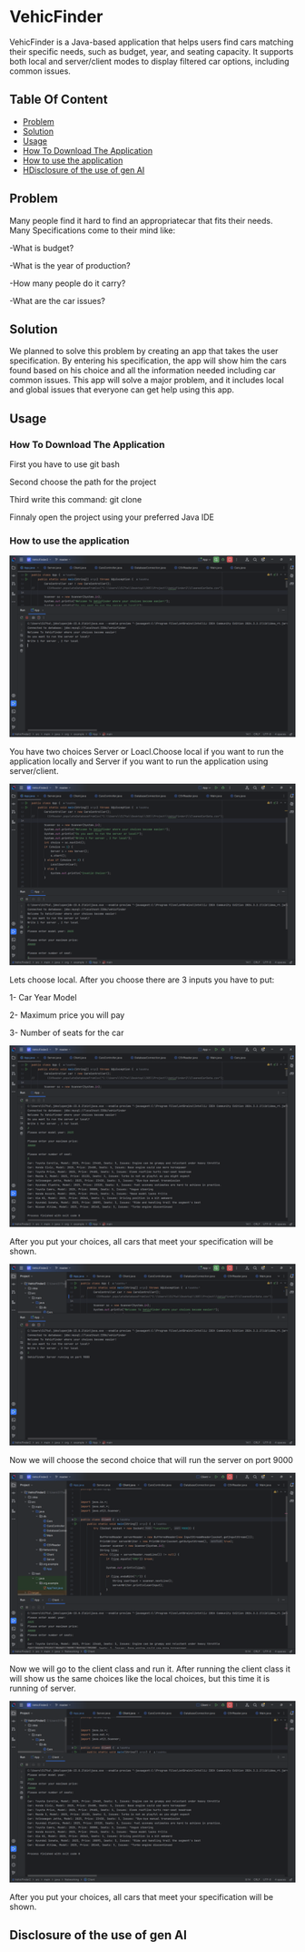 # VehicFinder

VehicFinder is a Java-based application that helps users find cars matching their specific needs, such as budget, year, and seating capacity. It supports both local and server/client modes to display filtered car options, including common issues.

## Table Of Content
- [Problem](#Problem)
- [Solution](#Solution)
- [Usage](#Usage)
- [How To Download The Application](#how-to-download-the-application)
- [How to use the application](#how-to-use-the-application) 
- [HDisclosure of the use of gen AI](#Disclosure-of-the-use-of-gen-AI)

## Problem

Many people find it hard to find an appropriatecar that fits their needs.
Many Specifications come to their mind like:

-What is budget?

-What is the year of production?

-How many people do it carry?

-What are the car issues?

## Solution

We planned to solve this problem by creating an app that takes the user specification. 
By entering his specification, the app will show him the cars found based on his choice 
and all the information needed including car common issues. This app will solve a major 
problem, and it includes local and global issues that everyone can get help using this 
app.

## Usage

### How To Download The Application
First you have to use git bash

Second choose the path for the project

Third write this command: git clone 

Finnaly open the project using your preferred Java IDE


### How to use the application
![Main Menu](https://github.com/TalalAlha/305-Project/blob/85c33038bdabc48db14262317b604183036bc97c/Menu.png)


You have two choices Server or Loacl.Choose local if you want to run the application locally and Server if you want to run the application using server/client.


![LocalInput](https://github.com/TalalAlha/305-Project/blob/85c33038bdabc48db14262317b604183036bc97c/LocalInput.png)

Lets choose local.
After you choose there are 3 inputs you have to put:

1- Car Year Model

2- Maximum price you will pay

3- Number of seats for the car

![LocalResult](https://github.com/TalalAlha/305-Project/blob/85c33038bdabc48db14262317b604183036bc97c/LocalResult.png)


After you put your choices, all cars that meet your specification will be shown.

![RunningServer](https://github.com/TalalAlha/305-Project/blob/85c33038bdabc48db14262317b604183036bc97c/RunningServer.png)

Now we will choose the second choice that will run the server on port 9000

![ClientInput](https://github.com/TalalAlha/305-Project/blob/85c33038bdabc48db14262317b604183036bc97c/ClientInput.png)

Now we will go to the client class and run it. After running the client class it will show us the same choices like the local choices, but this time it is running of server.

![ClientResult](https://github.com/TalalAlha/305-Project/blob/85c33038bdabc48db14262317b604183036bc97c/ClientResult.png)

After you put your choices, all cars that meet your specification will be shown.


## Disclosure of the use of gen AI
